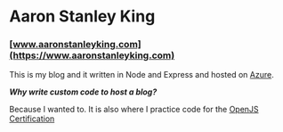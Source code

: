 # Aaron Stanley King
### [www.aaronstanleyking.com](https://www.aaronstanleyking.com)  
This is my blog and it written in Node and Express and hosted on [Azure](https://azure.microsoft.com/).

***Why write custom code to host a blog?***  

Because I wanted to.  It is also where I practice code for the [OpenJS Certification](https://openjsf.org/certification/)




